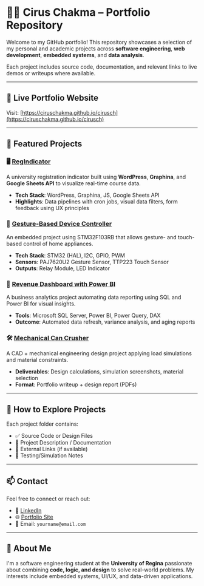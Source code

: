 # 👨‍💻 Cirus Chakma – Portfolio Repository

Welcome to my GitHub portfolio! This repository showcases a selection of my personal and academic projects across **software engineering**, **web development**, **embedded systems**, and **data analysis**.

Each project includes source code, documentation, and relevant links to live demos or writeups where available.

---

## 🔗 Live Portfolio Website  
Visit: [https://ciruschakma.github.io/cirusch](https://ciruschakma.github.io/cirusch)

---

## 📂 Featured Projects

### 🖥️ [RegIndicator](https://github.com/ciruschakma/regindicator)
A university registration indicator built using **WordPress**, **Graphina**, and **Google Sheets API** to visualize real-time course data.

- **Tech Stack**: WordPress, Graphina, JS, Google Sheets API
- **Highlights**: Data pipelines with cron jobs, visual data filters, form feedback using UX principles

### 🤖 [Gesture-Based Device Controller](https://github.com/ciruschakma/gesture-controller)
An embedded project using STM32F103RB that allows gesture- and touch-based control of home appliances.

- **Tech Stack**: STM32 (HAL), I2C, GPIO, PWM
- **Sensors**: PAJ7620U2 Gesture Sensor, TTP223 Touch Sensor
- **Outputs**: Relay Module, LED Indicator

### 🧮 [Revenue Dashboard with Power BI](https://github.com/ciruschakma/powerbi-revenue)
A business analytics project automating data reporting using SQL and Power BI for visual insights.

- **Tools**: Microsoft SQL Server, Power BI, Power Query, DAX
- **Outcome**: Automated data refresh, variance analysis, and aging reports

### 🛠️ [Mechanical Can Crusher](https://github.com/ciruschakma/can-crusher-project)
A CAD + mechanical engineering design project applying load simulations and material constraints.

- **Deliverables**: Design calculations, simulation screenshots, material selection
- **Format**: Portfolio writeup + design report (PDFs)

---

## 📁 How to Explore Projects

Each project folder contains:
- ✅ Source Code or Design Files
- 📄 Project Description / Documentation
- 🔗 External Links (if available)
- 🧪 Testing/Simulation Notes

---

## 📫 Contact

Feel free to connect or reach out:

- 💼 [LinkedIn](https://www.linkedin.com/in/ciruschakma)
- 🌐 [Portfolio Site](https://ciruschakma.github.io/cirusch)
- 📧 Email: `yourname@email.com`

---

## 🚀 About Me

I'm a software engineering student at the **University of Regina** passionate about combining **code, logic, and design** to solve real-world problems. My interests include embedded systems, UI/UX, and data-driven applications.


